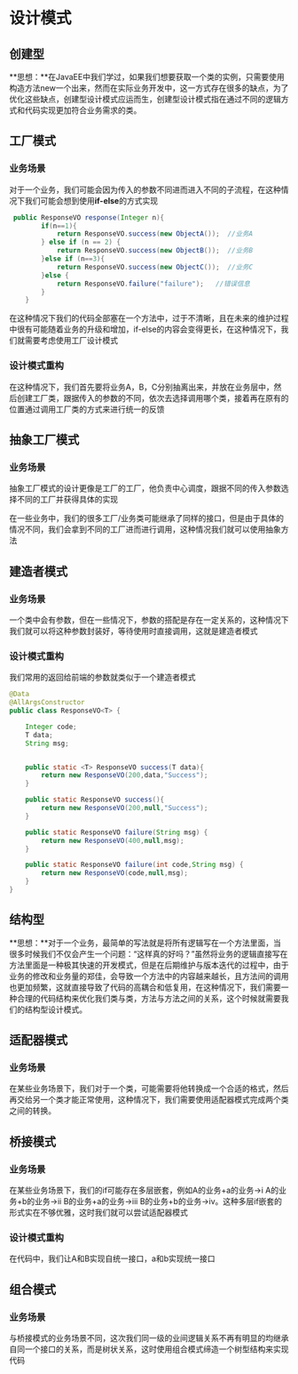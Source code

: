 # 设计模式

## 创建型

**思想：**在JavaEE中我们学过，如果我们想要获取一个类的实例，只需要使用构造方法new一个出来，然而在实际业务开发中，这一方式存在很多的缺点，为了优化这些缺点，创建型设计模式应运而生，创建型设计模式指在通过不同的逻辑方式和代码实现更加符合业务需求的类。

## 工厂模式

### 业务场景

对于一个业务，我们可能会因为传入的参数不同进而进入不同的子流程，在这种情况下我们可能会想到使用**if-else**的方式实现

```java
 public ResponseVO response(Integer n){
        if(n==1){
            return ResponseVO.success(new ObjectA());  //业务A
        } else if (n == 2) {
            return ResponseVO.success(new ObjectB());  //业务B
        }else if (n==3){
            return ResponseVO.success(new ObjectC());  //业务C
        }else {
            return ResponseVO.failure("failure");   //错误信息
        }
    }
```

在这种情况下我们的代码全部塞在一个方法中，过于不清晰，且在未来的维护过程中很有可能随着业务的升级和增加，if-else的内容会变得更长，在这种情况下，我们就需要考虑使用工厂设计模式

### 设计模式重构

在这种情况下，我们首先要将业务A，B，C分别抽离出来，并放在业务层中，然后创建工厂类，跟据传入的参数的不同，依次去选择调用哪个类，接着再在原有的位置通过调用工厂类的方式来进行统一的反馈



## 抽象工厂模式

### 业务场景

抽象工厂模式的设计更像是工厂的工厂，他负责中心调度，跟据不同的传入参数选择不同的工厂并获得具体的实现

在一些业务中，我们的很多工厂/业务类可能继承了同样的接口，但是由于具体的情况不同，我们会拿到不同的工厂进而进行调用，这种情况我们就可以使用抽象方法



## 建造者模式

### 业务场景

一个类中会有参数，但在一些情况下，参数的搭配是存在一定关系的，这种情况下我们就可以将这种参数封装好，等待使用时直接调用，这就是建造者模式

### 设计模式重构

我们常用的返回给前端的参数就类似于一个建造者模式

```java
@Data
@AllArgsConstructor
public class ResponseVO<T> {

    Integer code;
    T data;
    String msg;


    public static <T> ResponseVO success(T data){
        return new ResponseVO(200,data,"Success");
    }

    public static ResponseVO success(){
        return new ResponseVO(200,null,"Success");
    }

    public static ResponseVO failure(String msg) {
        return new ResponseVO(400,null,msg);
    }

    public static ResponseVO failure(int code,String msg) {
        return new ResponseVO(code,null,msg);
    }
}

```

## 结构型

**思想：**对于一个业务，最简单的写法就是将所有逻辑写在一个方法里面，当很多时候我们不仅会产生一个问题：“这样真的好吗？”虽然将业务的逻辑直接写在方法里面是一种极其快速的开发模式，但是在后期维护与版本迭代的过程中，由于业务的修改和业务量的郑佳，会导致一个方法中的内容越来越长，且方法间的调用也更加频繁，这就直接导致了代码的高耦合和低复用，在这种情况下，我们需要一种合理的代码结构来优化我们类与类，方法与方法之间的关系，这个时候就需要我们的结构型设计模式。

## 适配器模式

### 业务场景

在某些业务场景下，我们对于一个类，可能需要将他转换成一个合适的格式，然后再交给另一个类才能正常使用，这种情况下，我们需要使用适配器模式完成两个类之间的转换。

## 桥接模式

### 业务场景

在某些业务场景下，我们的if可能存在多层嵌套，例如A的业务+a的业务->i  A的业务+b的业务->ii B的业务+a的业务->iii B的业务+b的业务->iv。这种多层if嵌套的形式实在不够优雅，这时我们就可以尝试适配器模式

### 设计模式重构

在代码中，我们让A和B实现自统一接口，a和b实现统一接口

## 组合模式

### 业务场景

与桥接模式的业务场景不同，这次我们同一级的业间逻辑关系不再有明显的均继承自同一个接口的关系，而是树状关系，这时使用组合模式缔造一个树型结构来实现代码

